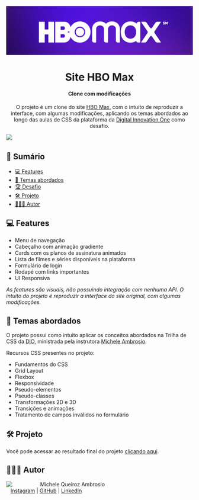 <img src="assets/images/readme-images/cover.png">

<h1 align="center">Site HBO Max</h1>
<h4 align="center">Clone com modificações</h4>

<p align="center">
  O projeto é um clone do site <a href="https://www.hbomax.com/br/pt">HBO Max</a>, com o intuito de reproduzir a interface, com algumas modificações, aplicando os temas abordados ao longo das aulas de CSS da plataforma da <a href="https://dio.me">Digital Innovation One</a> como desafio.
</p>


<a href="https://micheleambrosio.github.io/hbomax/">
  <img src="assets/images/readme-images/cover-2.png">
</a>

## 📎 Sumário

- [💻 Features](#features)
- [📍 Temas abordados](#topics)
- [🏆 Desafio](#challenges)
- [🛠 Projeto](#demo)
- [👨🏽‍💻 Autor](#author)

<h2 id="features">💻 Features</h2>

- Menu de navegação
- Cabeçalho com animação gradiente
- Cards com os planos de assinatura animados
- Lista de filmes e séries disponíveis na plataforma
- Formulário de login
- Rodapé com links importantes
- UI Responsiva

*As features são visuais, não possuindo integração com nenhuma API. O intuito do projeto é reproduzir a interface do site original, com algumas modificações.*

<h2 id="topics">📍 Temas abordados</h2>

O projeto possui como intuito aplicar os conceitos abordados na Trilha de CSS da <a href="https://dio.me">DIO</a>, ministrada pela instrutora <a href="https://github.com/micheleambrosio">Michele Ambrosio</a>.

Recursos CSS presentes no projeto:

- Fundamentos do CSS
- Grid Layout
- Flexbox
- Responsividade
- Pseudo-elementos
- Pseudo-classes
- Transformações 2D e 3D
- Transições e animações
- Tratamento de campos inválidos no formulário

<h2 id="demo">🛠 Projeto</h2>

Você pode acessar ao resultado final do projeto [clicando aqui](https://micheleambrosio.github.io/hbomax/).


<h2 id="author">👨🏽‍💻 Autor</h2>
<p>
    <img align=left margin=10 width=80 src="https://avatars.githubusercontent.com/u/55519539?v=4"/>
    <p>&nbsp&nbsp&nbspMichele Queiroz Ambrosio<br>
    &nbsp&nbsp&nbsp<a href="https://www.instagram.com/_dougl4z/">Instagram</a>&nbsp;|&nbsp;<a href="https://github.com/Douglasffjw">GitHub</a>&nbsp;|&nbsp;<a href="https://www.linkedin.com/in/dgfernandesf/">LinkedIn</a>
</p>
<br/><br/>
<p>


